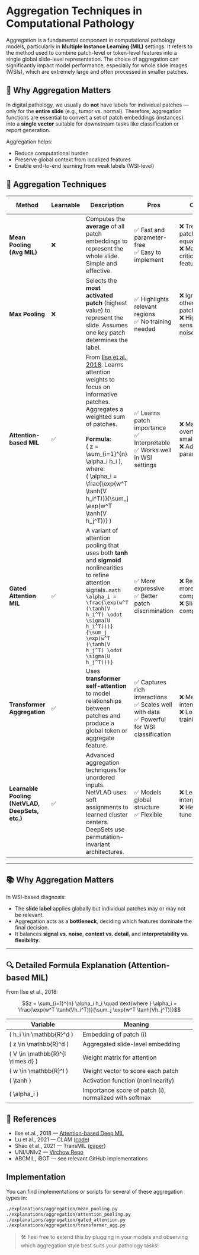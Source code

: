 # Aggregation Techniques in Computational Pathology

Aggregation is a fundamental component in computational pathology models, particularly in **Multiple Instance Learning (MIL)** settings. It refers to the method used to combine patch-level or token-level features into a single global slide-level representation. The choice of aggregation can significantly impact model performance, especially for whole slide images (WSIs), which are extremely large and often processed in smaller patches.

## 📌 Why Aggregation Matters

In digital pathology, we usually do **not** have labels for individual patches — only for the **entire slide** (e.g., tumor vs. normal). Therefore, aggregation functions are essential to convert a set of patch embeddings (instances) into a **single vector** suitable for downstream tasks like classification or report generation.

Aggregation helps:
- Reduce computational burden
- Preserve global context from localized features
- Enable end-to-end learning from weak labels (WSI-level)

## 🧠 Aggregation Techniques

| **Method** | **Learnable** | **Description** | **Pros** | **Cons** | **Example Models** |
|------------|---------------|-----------------|----------|----------|---------------------|
| **Mean Pooling (Avg MIL)** | ❌ | Computes the **average** of all patch embeddings to represent the whole slide. Simple and effective. | ✅ Fast and parameter-free<br>✅ Easy to implement | ❌ Treats all patches equally<br>❌ May dilute critical features | ViT (baseline), CLAM (avg variant) |
| **Max Pooling** | ❌ | Selects the **most activated patch** (highest value) to represent the slide. Assumes one key patch determines the label. | ✅ Highlights relevant regions<br>✅ No training needed | ❌ Ignores all other patches<br>❌ Highly sensitive to noise | DeepMIL |
| **Attention-based MIL** | ✅ | From [Ilse et al., 2018](https://arxiv.org/abs/1802.04712). Learns attention weights to focus on informative patches. Aggregates a weighted sum of patches. <br><br>**Formula:**<br>\( z = \sum_{i=1}^{n} \alpha_i h_i \), where:<br>\( \alpha_i = \frac{\exp(w^T \tanh(V h_i^T))}{\sum_j \exp(w^T \tanh(V h_j^T))} \) | ✅ Learns patch importance<br>✅ Interpretable<br>✅ Works well in WSI settings | ❌ May overfit on small data<br>❌ Adds parameters | CLAM, TransMIL, iBOT |
| **Gated Attention MIL** | ✅ | A variant of attention pooling that uses both **tanh** and **sigmoid** nonlinearities to refine attention signals. ```math  \alpha_i = \frac{\exp(w^T (\tanh(V h_i^T) \odot \sigma(U h_i^T)))}{\sum_j \exp(w^T (\tanh(V h_j^T) \odot \sigma(U h_j^T)))} ``` | ✅ More expressive<br>✅ Better patch discrimination | ❌ Requires more compute<br>❌ Slightly complex | CLAM (gated), ABCMIL |
| **Transformer Aggregation** | ✅ | Uses **transformer self-attention** to model relationships between patches and produce a global token or aggregate feature. | ✅ Captures rich interactions<br>✅ Scales well with data<br>✅ Powerful for WSI classification | ❌ Memory intensive<br>❌ Longer training time | TransMIL, UNI, UNIv2, RudolfV |
| **Learnable Pooling (NetVLAD, DeepSets, etc.)** | ✅ | Advanced aggregation techniques for unordered inputs. NetVLAD uses soft assignments to learned cluster centers. DeepSets use permutation-invariant architectures. | ✅ Models global structure<br>✅ Flexible | ❌ Less interpretable<br>❌ Heavier to tune | PathFormer, retrieval models |

---

## 📚 Why Aggregation Matters

In WSI-based diagnosis:
- The **slide label** applies globally but individual patches may or may not be relevant.
- Aggregation acts as a **bottleneck**, deciding which features dominate the final decision.
- It balances **signal vs. noise**, **context vs. detail**, and **interpretability vs. flexibility**.

---

## 🔍 Detailed Formula Explanation (Attention-based MIL)

From Ilse et al., 2018:

``` math
z = \sum_{i=1}^{n} \alpha_i h_i \quad \text{where } \alpha_i = \frac{\exp(w^T \tanh(Vh_i^T))}{\sum_j \exp(w^T \tanh(Vh_j^T))}
```

| Variable | Meaning |
|--------|---------|
| \( h_i \in \mathbb{R}^d \) | Embedding of patch \(i\) |
| \( z \in \mathbb{R}^d \) | Aggregated slide-level embedding |
| \( V \in \mathbb{R}^{l \times d} \) | Weight matrix for attention |
| \( w \in \mathbb{R}^l \) | Weight vector to score each patch |
| \( \tanh \) | Activation function (nonlinearity) |
| \( \alpha_i \) | Importance score of patch \(i\), normalized with softmax |


## 📂 References

- Ilse et al., 2018 — [Attention-based Deep MIL](https://arxiv.org/abs/1802.04712)
- Lu et al., 2021 — CLAM ([code](https://github.com/mahmoodlab/CLAM))
- Shao et al., 2021 — TransMIL ([paper](https://arxiv.org/abs/2106.00908))
- UNI/UNIv2 — [Virchow Repo](https://github.com/BatsResearch/Virchow)
- ABCMIL, iBOT — see relevant GitHub implementations

## Implementation

You can find implementations or scripts for several of these aggregation types in:
``` bash
./explanations/aggregation/mean_pooling.py
./explanations/aggregation/attention_pooling.py
./explanations/aggregation/gated_attention.py
./explanations/aggregation/transformer_agg.py
```

> 🛠️ Feel free to extend this by plugging in your models and observing which aggregation style best suits your pathology tasks!
